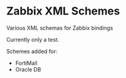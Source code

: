 # Zabbix XML Schemes
Various XML schemas for Zabbix bindings

Currently only a test. 

Schemes added for:
  - FortiMail
  - Oracle DB
